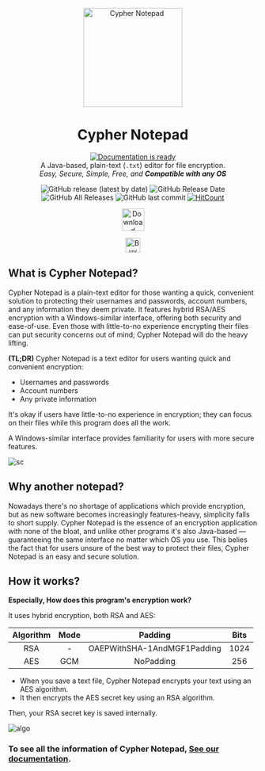 <p align="center">
  <a href="https://Cypher-Notepad.github.io/"><img height="200" style="height:200px;" src="https://cypher-notepad.github.io/resource/icon.ico" alt="Cypher Notepad"></a>
  <h1 align="center">Cypher Notepad</h1>
</p>
<p align="center">
  <a href="https://Cypher-Notepad.github.io/wiki/#/?coverpage=false"><img src="https://img.shields.io/badge/documentation-%20is%20ready-brightgreen?style=flat-square" alt="Documentation is ready" /></a>
  <br>
  A Java-based, plain-text (<code>.txt</code>) editor for file encryption.
  <br>
  <i>Easy, Secure, Simple, Free, and <b>Compatible with any OS</b></i>
</p>

<p align="center">
 <img src="https://img.shields.io/github/v/release/Cypher-Notepad/Cypher-Notepad?style=flat-square" alt="GitHub release (latest by date)" />
 <img src="https://img.shields.io/github/release-date/cypher-notepad/cypher-notepad?style=flat-square" alt="GitHub Release Date" />
 <img src="https://img.shields.io/github/downloads/cypher-notepad/cypher-notepad/total?color=%23ff69b4&style=flat-square" alt="GitHub All Releases" />
 <img src="https://img.shields.io/github/last-commit/cypher-notepad/cypher-notepad?style=flat-square" alt="GitHub last commit" />
 <a href="http://hits.dwyl.com/Cypher-Notepad/Cypher-Notepad"><img src="http://hits.dwyl.com/Cypher-Notepad/Cypher-Notepad.svg" alt="HitCount" /></a>
</p>
<p align="center">
  <a href="https://cyphernotepad.com/wiki/#/installation"><img height='45' src="https://cypher-notepad.github.io/resource/btn_download.PNG" alt="Download" /></a>
</p>
<p align="center">
  <a href='https://ko-fi.com/M4M32TTK8' target='_blank'><img height='30' style='border:0px;height:30px;' src='https://cdn.ko-fi.com/cdn/kofi3.png?v=2' border='0' alt='Buy Me a Coffee at ko-fi.com' /></a>
</p>

## What is Cypher Notepad?

Cypher Notepad is a plain-text editor for those wanting a quick, convenient solution to protecting their usernames and passwords, account numbers, and any information they deem private. It features hybrid RSA/AES encryption with a Windows-similar interface, offering both security and ease-of-use. Even those with little-to-no experience encrypting their files can put security concerns out of mind; Cypher Notepad will do the heavy lifting.

**(TL;DR)**
Cypher Notepad is a text editor for users wanting quick and convenient encryption: 

* Usernames and passwords
* Account numbers 
* Any private information 

It's okay if users have little-to-no experience in encryption; they can focus on their files while this program does all the work. 

A Windows-similar interface provides familiarity for users with more secure features. 

![sc](https://cypher-notepad.github.io/resource/doc_main.gif)

## Why another notepad?
Nowadays there's no shortage of applications which provide encryption, but as new software becomes increasingly features-heavy, simplicity falls to short supply. Cypher Notepad is the essence of an encryption application with none of the bloat, and unlike other programs it's also Java-based — guaranteeing the same interface no matter which OS you use. This belies the fact that for users unsure of the best way to protect their files, Cypher Notepad is an easy and secure solution. 

## How it works?

**Especially, How does this program's encryption work?**

It uses hybrid encryption, both RSA and AES: 

|Algorithm|Mode|Padding|Bits|
|:------:|:---:|:---:|:---:|
|RSA| - |OAEPWithSHA-1AndMGF1Padding|1024
|AES|GCM|NoPadding|256

* When you save a text file, Cypher Notepad encrypts your text using an AES algorithm. 
* It then encrypts the AES secret key using an RSA algorithm. 

Then, your RSA secret key is saved internally. 

![algo](https://cypher-notepad.github.io/resource/algorithm.png) 


### To see all the information of Cypher Notepad, [See our documentation](https://cyphernotepad.com/wiki/#/?coverpage=false).


